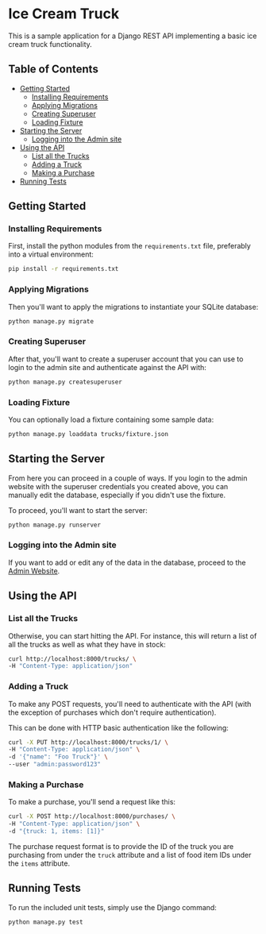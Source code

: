 # Ice Cream Truck

This is a sample application for a Django REST API implementing a basic ice
cream truck functionality.

## Table of Contents
  * [Getting Started](#getting-started)
    + [Installing Requirements](#installing-requirements)
    + [Applying Migrations](#applying-migrations)
    + [Creating Superuser](#creating-superuser)
    + [Loading Fixture](#loading-fixture)
  * [Starting the Server](#starting-the-server)
    + [Logging into the Admin site](#logging-into-the-admin-site)
  * [Using the API](#using-the-api)
    + [List all the Trucks](#list-all-the-trucks)
    + [Adding a Truck](#adding-a-truck)
    + [Making a Purchase](#making-a-purchase)
  * [Running Tests](#running-tests)

## Getting Started

### Installing Requirements
First, install the python modules from the `requirements.txt` file, preferably
into a virtual environment:
```bash
pip install -r requirements.txt
```

### Applying Migrations
Then you'll want to apply the migrations to instantiate your SQLite
database:
```bash
python manage.py migrate
```

### Creating Superuser
After that, you'll want to create a superuser account that you can use to
login to the admin site and authenticate against the API with:
```bash
python manage.py createsuperuser
```

### Loading Fixture
You can optionally load a fixture containing some sample data:
```bash
python manage.py loaddata trucks/fixture.json
```

## Starting the Server

From here you can proceed in a couple of ways. If you login to the admin
website with the superuser credentials you created above, you can manually
edit the database, especially if you didn't use the fixture.

To proceed, you'll want to start the server:
```bash
python manage.py runserver
```

### Logging into the Admin site
If you want to add or edit any of the data in the database, proceed to the
[Admin Website](http://localhost:8000/admin).

## Using the API

### List all the Trucks
Otherwise, you can start hitting the API. For instance, this will return a
list of all the trucks as well as what they have in stock:
```bash
curl http://localhost:8000/trucks/ \
-H "Content-Type: application/json"
```

### Adding a Truck

To make any POST requests, you'll need to authenticate with the API (with the
exception of purchases which don't require authentication).

This can be done with HTTP basic authentication like the following:
```bash 
curl -X PUT http://localhost:8000/trucks/1/ \
-H "Content-Type: application/json" \
-d '{"name": "Foo Truck"}' \
--user "admin:password123"
```

### Making a Purchase

To make a purchase, you'll send a request like this:
```bash
curl -X POST http://localhost:8000/purchases/ \
-H "Content-Type: application/json" \
-d "{truck: 1, items: [1]}"
```

The purchase request format is to provide the ID of the truck you are
purchasing from under the `truck` attribute and a list of food item
IDs under the `items` attribute.

## Running Tests

To run the included unit tests, simply use the Django command:
```bash
python manage.py test
```